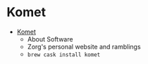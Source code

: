 # Komet
- [Komet](https://zgcoder.net/#komet)
  -  About Software
  - Zorg's personal website and ramblings
  - `brew cask install komet`
